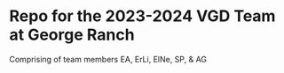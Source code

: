 Repo for the 2023-2024 VGD Team at George Ranch
====================================================
Comprising of team members EA, ErLi, ElNe, SP, & AG
